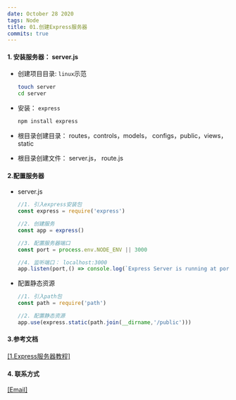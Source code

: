 ```yaml
---
date: October 28 2020
tags: Node
title: 01.创建Express服务器
commits: true
---
```


#### 1. 安装服务器： server.js

- 创建项目目录: `linux`示范

   ```bash
   touch server
   cd server
   ```

- 安装： `express`

  ```bash
  npm install express
  ```
- 根目录创建目录： routes，controls，models， configs，public，views，static

- 根目录创建文件： server.js， route.js

#### 2.配置服务器

- server.js

  ```js
  //1. 引入express安装包
  const express = require('express')

  //2. 创建服务
  const app = express()

  //3. 配置服务器端口
  const port = process.env.NODE_ENV || 3000

  //4. 监听端口： localhost:3000
  app.listen(port,() => console.log(`Express Server is running at port:http://localhost:${port}!...`))
  ```

- 配置静态资源

  ```js
  //1. 引入path包
  const path = require('path')

  //2. 配置静态资源
  app.use(express.static(path.join(__dirname,'/public')))
  ```

#### 3.参考文档

[[1.Express服务器教程]](https://web-oyster.github.io/2020/10/28/Node/Express/Tutorials/Express%E6%9C%8D%E5%8A%A1%E5%99%A8%E6%95%99%E7%A8%8B/)

#### 4. 联系方式

[[Email]](yuanmin8888@outlook.com)
